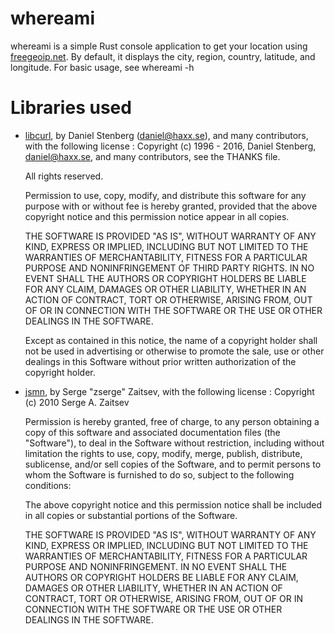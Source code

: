 # whereami

whereami is a simple Rust console application to get your location using [freegeoip.net](http://freegeoip.net/). By default, it displays the city, region, country, latitude, and longitude.
For basic usage, see whereami -h

# Libraries used
- [libcurl](https://github.com/curl/curl), by Daniel Stenberg (daniel@haxx.se), and many contributors, with the following license :
    Copyright (c) 1996 - 2016, Daniel Stenberg, daniel@haxx.se, and many contributors, see the THANKS file.
    
    All rights reserved.

    Permission to use, copy, modify, and distribute this software for any purpose with or without fee is hereby granted, provided that the above copyright notice and this permission notice appear in all copies.

    THE SOFTWARE IS PROVIDED "AS IS", WITHOUT WARRANTY OF ANY KIND, EXPRESS OR IMPLIED, INCLUDING BUT NOT LIMITED TO THE WARRANTIES OF MERCHANTABILITY, FITNESS FOR A PARTICULAR PURPOSE AND NONINFRINGEMENT OF THIRD PARTY RIGHTS. IN NO EVENT SHALL THE AUTHORS OR COPYRIGHT HOLDERS BE LIABLE FOR ANY CLAIM, DAMAGES OR OTHER LIABILITY, WHETHER IN AN ACTION OF CONTRACT, TORT OR OTHERWISE, ARISING FROM, OUT OF OR IN CONNECTION WITH THE SOFTWARE OR THE USE OR OTHER DEALINGS IN THE SOFTWARE.

    Except as contained in this notice, the name of a copyright holder shall not be used in advertising or otherwise to promote the sale, use or other dealings in this Software without prior written authorization of the copyright holder.

- [jsmn](https://github.com/zserge/jsmn), by Serge "zserge" Zaitsev, with the following license :
    Copyright (c) 2010 Serge A. Zaitsev

    Permission is hereby granted, free of charge, to any person obtaining a copy
    of this software and associated documentation files (the "Software"), to deal
    in the Software without restriction, including without limitation the rights
    to use, copy, modify, merge, publish, distribute, sublicense, and/or sell
    copies of the Software, and to permit persons to whom the Software is
    furnished to do so, subject to the following conditions:

    The above copyright notice and this permission notice shall be included in
    all copies or substantial portions of the Software.

    THE SOFTWARE IS PROVIDED "AS IS", WITHOUT WARRANTY OF ANY KIND, EXPRESS OR
    IMPLIED, INCLUDING BUT NOT LIMITED TO THE WARRANTIES OF MERCHANTABILITY,
    FITNESS FOR A PARTICULAR PURPOSE AND NONINFRINGEMENT. IN NO EVENT SHALL THE
    AUTHORS OR COPYRIGHT HOLDERS BE LIABLE FOR ANY CLAIM, DAMAGES OR OTHER
    LIABILITY, WHETHER IN AN ACTION OF CONTRACT, TORT OR OTHERWISE, ARISING FROM,
    OUT OF OR IN CONNECTION WITH THE SOFTWARE OR THE USE OR OTHER DEALINGS IN
    THE SOFTWARE.